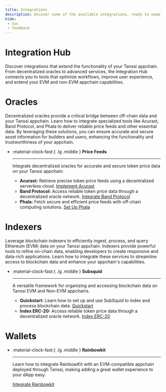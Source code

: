 ```yaml
---
title: Integrations
description: Uncover some of the available integrations, ready to seamlessly integrate with and extend the functionality of your apps on Tanssi EVM or Substrate appchains.
hide:
 - toc
 - feedback
---
```


# Integration Hub

Discover integrations that extend the functionality of your Tanssi appchain. From decentralized oracles to advanced services, the Integration Hub connects you to tools that optimize workflows, improve user experience, and extend your EVM and non-EVM appchain capabilities.

# Oracles

Decentralized oracles provide a critical bridge between off-chain data and your Tanssi appchain. Learn how to integrate specialized tools like Acurast, Band Protocol, and Phala to deliver reliable price feeds and other essential data. By leveraging these solutions, you can ensure accurate and secure asset information for builders and users, enhancing the functionality and trustworthiness of your appchain.

<div class="grid cards" markdown>

-   :material-clock-fast:{ .lg .middle } __Price Feeds__

    ---
    
    Integrate decentralized oracles for accurate and secure token price data on your Tanssi appchain:

    - **Acurast:** Retrieve precise token price feeds using a decentralized serverless cloud.
    [Implement Acurast](oracles/acurast.md)
    - **Band Protocol:** Access reliable token price data through a decentralized oracle network.
    [Integrate Band Protocol](oracles/band.md)
    - **Phala:** Fetch secure and efficient price feeds with off-chain computing solutions.
    [Set Up Phala](oracles/phala.md)
    
</div>

# Indexers

Leverage blockchain indexers to efficiently ingest, process, and query Ethereum (EVM) data on your Tanssi appchain. Indexers provide powerful tools to refine on-chain data, enabling developers to create responsive and data-rich applications. Learn how to integrate these services to streamline access to blockchain data and enhance your appchain's capabilities.

<div class="grid cards" markdown>

-   :material-clock-fast:{ .lg .middle } __Subsquid__

    ---
    
    A versatile framework for organizing and accessing blockchain data on Tanssi EVM and Non-EVM appchains.

    - **Quickstart:** Learn how to set up and use SubSquid to index and process blockchain data.
    [Quickstart](indexers/subsquid/quick-start.md)
    - **Index ERC-20:** Access reliable token price data through a decentralized oracle network.
    [Index ERC-20](indexers/subsquid/erc20-transfers.md)
    
</div>

# Wallets

<div class="grid cards" markdown>

-   :material-clock-fast:{ .lg .middle } __Rainbowkit__

    ---
    
    Learn how to integrate RainbowKit with an EVM-compatible appchain deployed through Tanssi, making adding a great wallet experience to your dApp easy.

    
    [Integrate Rainbowkit](wallet-integrations/rainbowkit.md)
   
    
</div>